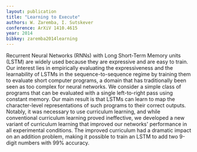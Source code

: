 ```yaml
---
layout: publication
title: "Learning to Execute"
authors: W. Zaremba, I. Sutskever
conference: ArXiV 1410.4615
year: 2014
bibkey: zaremba2014learning
---
```

Recurrent Neural Networks (RNNs) with Long Short-Term Memory units (LSTM) are widely used because they are expressive and are easy to train. Our interest lies in empirically evaluating the expressiveness and the learnability of LSTMs in the sequence-to-sequence regime by training them to evaluate short computer programs, a domain that has traditionally been seen as too complex for neural networks. We consider a simple class of programs that can be evaluated with a single left-to-right pass using constant memory. Our main result is that LSTMs can learn to map the character-level representations of such programs to their correct outputs. Notably, it was necessary to use curriculum learning, and while conventional curriculum learning proved ineffective, we developed a new variant of curriculum learning that improved our networks' performance in all experimental conditions. The improved curriculum had a dramatic impact on an addition problem, making it possible to train an LSTM to add two 9-digit numbers with 99% accuracy. 
